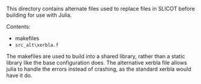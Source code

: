 This directory contains alternate files used to replace files in SLICOT
before building for use with Julia.

Contents:

- makefiles
- `src_alt\xerbla.f`

The makefiles are used to build into a shared library, rather
than a static library like the base configuration does. The alternative
xerbla file allows julia to handle the errors instead of crashing,
as the standard xerbla would have it do.
